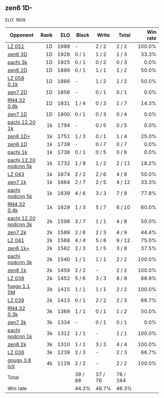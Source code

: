 ## zen6 1D- ##

ELO: 1609

Opponent | Rank | ELO | Black | Write | Total | Win rate
---------|-----:|----:|-------|-------|-------|-------:
[LZ 051](LZ%20051.md) | 1D | 1989 | - | 2 / 2 | 2 / 2 | 100.0%
[zen6 3D](zen6%203D.md) | 1D | 1928 | 0 / 1 | 1 / 2 | 1 / 3 | 33.3%
[pachi 3k](pachi%203k.md) | 1D | 1925 | 0 / 1 | 0 / 2 | 0 / 3 | 0.0%
[zen6 2D](zen6%202D.md) | 1D | 1899 | 0 / 1 | 1 / 1 | 1 / 2 | 50.0%
[LZ 058 0.1k](LZ%20058%200.1k.md) | 1D | 1866 | - | 1 / 2 | 1 / 2 | 50.0%
[zen7 2D](zen7%202D.md) | 1D | 1856 | - | 0 / 1 | 0 / 1 | 0.0%
[RN4.32 0.8k](RN4.32%200.8k.md) | 1D | 1831 | 1 / 4 | 0 / 3 | 1 / 7 | 14.3%
[zen7 1D](zen7%201D.md) | 1D | 1800 | 0 / 1 | 0 / 3 | 0 / 4 | 0.0%
[pachi 12.20 1k](pachi%2012.20%201k.md) | 1k | 1794 | - | 0 / 5 | 0 / 5 | 0.0%
[zen6 1D+](zen6%201D+.md) | 1k | 1751 | 1 / 3 | 0 / 1 | 1 / 4 | 25.0%
[zen6 1D](zen6%201D.md) | 1k | 1739 | - | 0 / 7 | 0 / 7 | 0.0%
[pachi 1k](pachi%201k.md) | 1k | 1736 | 0 / 1 | 0 / 5 | 0 / 6 | 0.0%
[pachi 12.20 nodcnn 5k](pachi%2012.20%20nodcnn%205k.md) | 1k | 1732 | 1 / 9 | 1 / 2 | 2 / 11 | 18.2%
[LZ 043](LZ%20043.md) | 1k | 1674 | 2 / 2 | 2 / 6 | 4 / 8 | 50.0%
[zen7 1k](zen7%201k.md) | 1k | 1664 | 2 / 7 | 2 / 5 | 4 / 12 | 33.3%
[pachi nodcnn 5k](pachi%20nodcnn%205k.md) | 1k | 1639 | 4 / 6 | 3 / 3 | 7 / 9 | 77.8%
[RN4.32 0.4k](RN4.32%200.4k.md) | 1k | 1629 | 1 / 3 | 5 / 7 | 6 / 10 | 60.0%
[pachi 12.20 nodcnn 3k](pachi%2012.20%20nodcnn%203k.md) | 2k | 1598 | 3 / 7 | 1 / 1 | 4 / 8 | 50.0%
[zen7 2k](zen7%202k.md) | 2k | 1589 | 2 / 6 | 2 / 3 | 4 / 9 | 44.4%
[LZ 041](LZ%20041.md) | 2k | 1568 | 4 / 4 | 5 / 8 | 9 / 12 | 75.0%
[zen6 1k+](zen6%201k+.md) | 2k | 1562 | 2 / 3 | 1 / 5 | 3 / 8 | 37.5%
[pachi nodcnn 3k](pachi%20nodcnn%203k.md) | 2k | 1540 | 1 / 1 | 1 / 1 | 2 / 2 | 100.0%
[zen6 1k](zen6%201k.md) | 2k | 1459 | 2 / 2 | - | 2 / 2 | 100.0%
[LZ 038](LZ%20038.md) | 2k | 1452 | 5 / 6 | 3 / 3 | 8 / 9 | 88.9%
[fuego 1.1 5M](fuego%201.1%205M.md) | 2k | 1415 | 1 / 1 | 1 / 1 | 2 / 2 | 100.0%
[LZ 039](LZ%20039.md) | 2k | 1413 | 0 / 1 | 2 / 2 | 2 / 3 | 66.7%
[RN4.32 0.3k](RN4.32%200.3k.md) | 3k | 1369 | 1 / 1 | 0 / 1 | 1 / 2 | 50.0%
[zen7 3k](zen7%203k.md) | 3k | 1334 | - | 0 / 1 | 0 / 1 | 0.0%
[pachi nodcnn 1k](pachi%20nodcnn%201k.md) | 3k | 1312 | 1 / 1 | - | 1 / 1 | 100.0%
[zen6 2k](zen6%202k.md) | 3k | 1310 | 1 / 1 | 3 / 3 | 4 / 4 | 100.0%
[LZ 036](LZ%20036.md) | 3k | 1239 | 2 / 3 | - | 2 / 3 | 66.7%
[gnugo 3.8 lvX](gnugo%203.8%20lvX.md) | 4k | 1129 | 2 / 2 | - | 2 / 2 | 100.0%
Total | | | 39 / 88 | 37 / 76 | 76 / 164 | 
Win rate| | | 44.3% | 48.7% | 46.3% | 
